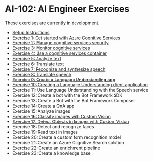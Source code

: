 # AI-102: AI Engineer Exercises

These exercises are currently in development.

- [Setup Instructions](./instructions/00-setup.md)
- [Exercise 1: Get started with Azure Cognitive Services](./instructions/01-get-started-cognitive-services.md)
- [Exercise 2: Manage cognitive services security](./instructions/02-cognitive-services-security.md)
- [Exercise 3: Monitor cognitive services](./instructions/03-monitor-cognitive-services.md)
- [Exercise 4: Use a cognitive services container](./instructions/04-use-a-container.md)
- [Exercise 5: Analyze text](./instructions/05-analyze-text.md)
- [Exercise 6: Translate text](./instructions/06-translate-text.md)
- [Exercise 7: Recognize and synthesize speech](./instructions/07-speech.md)
- [Exercise 8: Translate speech](./instructions/08-translate-speech.md)
- [Exercise 9: Create a Language Understanding app](./instructions/09-language-understanding-app.md)
- [Exercise 10: Creating a Language Understanding client application](./instructions/10-language-understanding-client.md)
- Exercise 11: Use Language Understanding with the Speech service
- Exercise 12: Create a bot with the Bot Framework SDK
- Exercise 13: Create a Bot with the Bot Framework Composer
- Exercise 14: Create a QnA app
- Exercise 15: Analyze images
- [Exercise 16: Classify images with Custom Vision](./instructions/16-image-classification.md)
- [Exercise 17: Detect Objects in Images with Custom Vision](./instructions/17-object-detection.md)
- Exercise 18: Detect and recognize faces
- Exercise 19: Read text in images
- Exercise 20: Create a custom form recognition model
- Exercise 21: Create an Azure Cognitive Search solution
- Exercise 22: Create an enrichment pipeline
- Exercise 23: Create a knowledge base